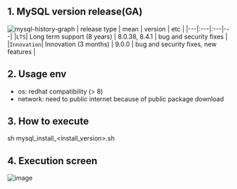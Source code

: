 ## 1. MySQL version release(GA)
![mysql-history-graph](https://github.com/khkwon01/MySQL_install/assets/8789421/225dace5-8517-4361-8cae-0d361ce2b1a5)
| release type | mean | version | etc |
|---|:---|:---|---|
|`LTS`| Long term support (8 years) | 8.0.38, 8.4.1 | bug and security fixes |
|`Innovation`| Innovation (3 months) | 9.0.0 | bug and security fixes, new features |

## 2. Usage env
- os: redhat compatibility (> 8)
- network: need to public internet because of public package download

## 3. How to execute   
sh mysql_install_<install_version>.sh

## 4. Execution screen
![image](https://github.com/khkwon01/MySQL_install/assets/8789421/258cffa5-a1c4-42a1-b474-907a39755d54)
